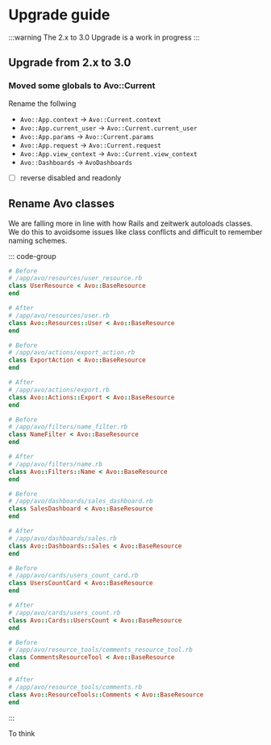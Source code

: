 # Upgrade guide

:::warning
The 2.x to 3.0 Upgrade is a work in progress
:::

## Upgrade from 2.x to 3.0

### Moved some globals to Avo::Current

Rename the follwing
- `Avo::App.context`      -> `Avo::Current.context`
- `Avo::App.current_user` -> `Avo::Current.current_user`
- `Avo::App.params`       -> `Avo::Current.params`
- `Avo::App.request`      -> `Avo::Current.request`
- `Avo::App.view_context` -> `Avo::Current.view_context`
- `Avo::Dashboards` -> `AvoDashboards`

- [  ] reverse disabled and readonly

## Rename Avo classes

We are falling more in line with how Rails and zeitwerk autoloads classes. We do this to avoidsome issues like class conflicts and difficult to remember naming schemes.

::: code-group

```ruby [Resources]
# Before
# /app/avo/resources/user_resource.rb
class UserResource < Avo::BaseResource
end

# After
# /app/avo/resources/user.rb
class Avo::Resources::User < Avo::BaseResource
end
```

```ruby [Actions]
# Before
# /app/avo/actions/export_action.rb
class ExportAction < Avo::BaseResource
end

# After
# /app/avo/actions/export.rb
class Avo::Actions::Export < Avo::BaseResource
end
```

```ruby [Filters]
# Before
# /app/avo/filters/name_filter.rb
class NameFilter < Avo::BaseResource
end

# After
# /app/avo/filters/name.rb
class Avo::Filters::Name < Avo::BaseResource
end
```

```ruby [Dashboards]
# Before
# /app/avo/dashboards/sales_dashboard.rb
class SalesDashboard < Avo::BaseResource
end

# After
# /app/avo/dashboards/sales.rb
class Avo::Dashboards::Sales < Avo::BaseResource
end
```

```ruby [Cards]
# Before
# /app/avo/cards/users_count_card.rb
class UsersCountCard < Avo::BaseResource
end

# After
# /app/avo/cards/users_count.rb
class Avo::Cards::UsersCount < Avo::BaseResource
end
```

```ruby [Resource tools]
# Before
# /app/avo/resource_tools/comments_resource_tool.rb
class CommentsResourceTool < Avo::BaseResource
end

# After
# /app/avo/resource_tools/comments.rb
class Avo::ResourceTools::Comments < Avo::BaseResource
end
```
:::

To think
